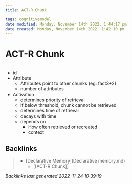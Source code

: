 ```yaml
---
title: ACT-R Chunk

tags: cognitivemodel 
date modified: Monday, November 14th 2022, 1:44:17 pm
date created: Monday, November 14th 2022, 1:42:10 pm
---
```


# ACT-R Chunk
```toc
```

- id
- Attribute
	- Attributes point to other chunks (eg: fact3+2)
	- number of attributes
- Activation
	- determines priority of retrieval
	- if below threshold, chunk cannot be retrieved
	- determines time of retrieval
	- decays with time
	- depends on
		- How often retrieved or recreated
		- context

## Backlinks

> - [Declarative Memory](Declarative memory.md)
>   - [[ACT-R Chunk]]

_Backlinks last generated 2022-11-24 10:39:19_
